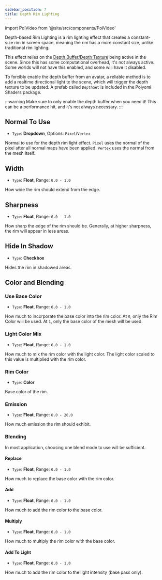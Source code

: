 ```yaml
---
sidebar_position: 7
title: Depth Rim Lighting
---
```

import PoiVideo from '@site/src/components/PoiVideo'

Depth-based Rim Lighting is a rim lighting effect that creates a constant-size rim in screen space, meaning the rim has a more constant size, unlike traditional rim lighting.

This effect relies on the [Depth Buffer/Depth Texture](https://docs.unity3d.com/Manual/SL-CameraDepthTexture.html) being active in the scene. Since this has some computational overhead, it's not always active. Some worlds will not have this enabled, and some will have it disabled.

To forcibly enable the depth buffer from an avatar, a reliable method is to add a realtime directional light to the scene, which will trigger the depth texture to be updated. A prefab called `DepthGet` is included in the Poiyomi Shaders package.

:::warning
Make sure to only enable the depth buffer when you need it! This can be a performance hit, and it's not always necessary.
:::

## Normal To Use

- `Type`: **Dropdown**, Options: `Pixel`/`Vertex`

Normal to use for the depth rim light effect. `Pixel` uses the normal of the pixel after all normal maps have been applied. `Vertex` uses the normal from the mesh itself.

## Width

- `Type`: **Float**, Range: `0.0 - 1.0`

How wide the rim should extend from the edge.

## Sharpness

- `Type`: **Float**, Range: `0.0 - 1.0`

How sharp the edge of the rim should be. Generally, at higher sharpness, the rim will appear in less areas.

## Hide In Shadow

- `Type`: **Checkbox**

Hides the rim in shadowed areas.

## Color and Blending

### Use Base Color

- `Type`: **Float**, Range: `0.0 - 1.0`

How much to incorporate the base color into the rim color. At `0`, only the Rim Color will be used. At `1`, only the base color of the mesh will be used.

### Light Color Mix

- `Type`: **Float**, Range: `0.0 - 1.0`

How much to mix the rim color with the light color. The light color scaled to this value is multiplied with the rim color.

### Rim Color

- `Type`: **Color**

Base color of the rim.

### Emission

- `Type`: **Float**, Range: `0.0 - 20.0`

How much emission the rim should exhibit.

### Blending

In most application, choosing one blend mode to use will be sufficient.

#### Replace

- `Type`: **Float**, Range: `0.0 - 1.0`

How much to replace the base color with the rim color.

#### Add

- `Type`: **Float**, Range: `0.0 - 1.0`

How much to add the rim color to the base color.

#### Multiply

- `Type`: **Float**, Range: `0.0 - 1.0`

How much to multiply the rim color with the base color.

#### Add To Light

- `Type`: **Float**, Range: `0.0 - 1.0`

How much to add the rim color to the light intensity (base pass only).
